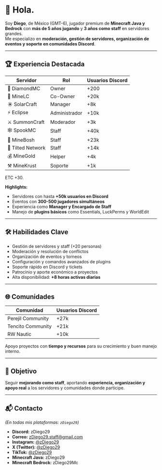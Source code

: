 # 👋 Hola.

Soy **Diego**, de México (GMT-6), jugador premium de **Minecraft Java y Bedrock** con **más de 5 años jugando** y **3 años como staff** en servidores grandes.  
Me especializo en **moderación, gestión de servidores, organización de eventos y soporte en comunidades Discord**.

---

## 🏆 Experiencia Destacada

| Servidor         | Rol              | Usuarios Discord |
|------------------|-----------------|----------------|
| 💎 DiamondMC      | Owner            | +200           |
| 💠 MineLC         | Co-Owner         | +20k           |
| ☀️ SolarCraft     | Manager          | +8k            |
| ⚡ Eclipse        | Administrador    | +10k           |
| ⚔️ SummonCraft    | Moderador        | +3k            |
| 🕸️ SpookMC        | Staff            | +40k           |
| 🌿 MineBosh       | Staff            | +23k           |
| 🎯 Tilted Network | Staff            | +14k           |
| 💰 MineGold       | Helper           | +4k            |
| ⚒️ MineKrust      | Soporte          | +1k            |
ETC +30. 

**Highlights:**  
- Servidores con hasta **+50k usuarios en Discord**  
- Eventos con **300-500 jugadores simultáneos**  
- Experiencia como **Manager y Encargado de Staff**  
- Manejo de **plugins básicos** como Essentials, LuckPerms y WorldEdit  

---

## 🛠️ Habilidades Clave

* Gestión de servidores y staff (+20 personas)  
* Moderación y resolución de conflictos  
* Organización de eventos y torneos  
* Configuración y comandos avanzados de plugins  
* Soporte rápido en Discord y tickets  
* Patrocinio y aporte económico a proyectos  
* Alta disponibilidad: **+8 horas activas diarias**

---

## 🌐 Comunidades

| Comunidad           | Usuarios Discord |
|--------------------|----------------|
| Perejil Community   | +27k           |
| Tencito Community   | +21k           |
| RW Nautic           | +10k           |

Apoyo proyectos con **tiempo y recursos** para su crecimiento y buen manejo interno.  

---

## 🎯 Objetivo

Seguir **mejorando como staff**, aportando **experiencia, organización y apoyo real** a los servidores y comunidades donde participe.

---

## 📬 Contacto

*(En todas mis plataformas: `zDiego29`)*  

* **Discord:** zDiego29  
* **Correo:** zDiego29.staff@gmail.com  
* **Instagram:** [@zDiego29](https://www.instagram.com/zDiego29)  
* **X (Twitter):** [@zDiego29](https://twitter.com/zDiego29_)  
* **TikTok:** [@zDiego29](https://www.tiktok.com/@zdiego29_)  
* **Minecraft Java:** zDiego29  
* **Minecraft Bedrock:** zDiego29Mc
